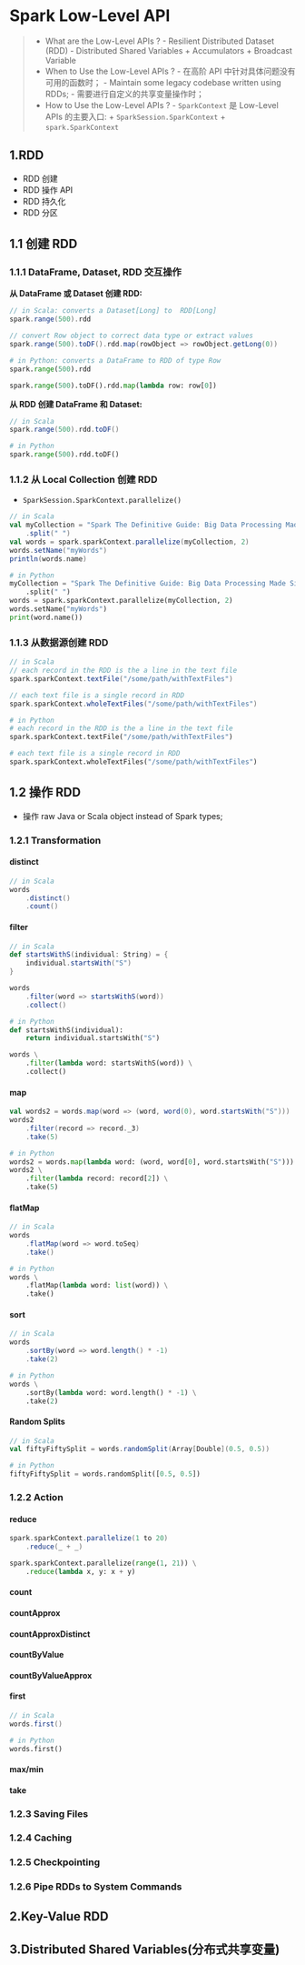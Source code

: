 
# Spark Low-Level API

> * What are the Low-Level APIs ?
	- Resilient Distributed Dataset (RDD)
	- Distributed Shared Variables
		+ Accumulators
		+ Broadcast Variable
> * When to Use the Low-Level APIs ?
	- 在高阶 API 中针对具体问题没有可用的函数时；
	- Maintain some legacy codebase written using RDDs;
	- 需要进行自定义的共享变量操作时；
> * How to Use the Low-Level APIs ?
	- `SparkContext` 是 Low-Level APIs 的主要入口:
		+ `SparkSession.SparkContext`
		+ `spark.SparkContext`

## 1.RDD

* RDD 创建
* RDD 操作 API
* RDD 持久化
* RDD 分区

## 1.1 创建 RDD

### 1.1.1 DataFrame, Dataset, RDD 交互操作

**从 DataFrame 或 Dataset 创建 RDD:**

```scala
// in Scala: converts a Dataset[Long] to  RDD[Long]
spark.range(500).rdd

// convert Row object to correct data type or extract values
spark.range(500).toDF().rdd.map(rowObject => rowObject.getLong(0))
```

```python
# in Python: converts a DataFrame to RDD of type Row
spark.range(500).rdd

spark.range(500).toDF().rdd.map(lambda row: row[0])
```

**从 RDD 创建 DataFrame 和 Dataset:**


```scala
// in Scala
spark.range(500).rdd.toDF()
```


```python
# in Python
spark.range(500).rdd.toDF()
```


### 1.1.2 从 Local Collection 创建 RDD

* `SparkSession.SparkContext.parallelize()`

```scala
// in Scala
val myCollection = "Spark The Definitive Guide: Big Data Processing Made Simple"
	.split(" ")
val words = spark.sparkContext.parallelize(myCollection, 2)
words.setName("myWords")
println(words.name)
```

```python
# in Python
myCollection = "Spark The Definitive Guide: Big Data Processing Made Simple" \
	.split(" ")
words = spark.sparkContext.parallelize(myCollection, 2)
words.setName("myWords")
print(word.name())
```

### 1.1.3 从数据源创建 RDD

```scala
// in Scala
// each record in the RDD is the a line in the text file
spark.sparkContext.textFile("/some/path/withTextFiles")

// each text file is a single record in RDD
spark.sparkContext.wholeTextFiles("/some/path/withTextFiles")
```

```python
# in Python
# each record in the RDD is the a line in the text file
spark.sparkContext.textFile("/some/path/withTextFiles")

# each text file is a single record in RDD
spark.sparkContext.wholeTextFiles("/some/path/withTextFiles")
```

## 1.2 操作 RDD

* 操作 raw Java or Scala object instead of Spark types;

### 1.2.1 Transformation

#### distinct 

```scala
// in Scala
words
	.distinct()
	.count()
```

#### filter

```scala
// in Scala
def startsWithS(individual: String) = {
	individual.startsWith("S")
}

words
	.filter(word => startsWithS(word))
	.collect()
```

```python
# in Python
def startsWithS(individual):
	return individual.startsWith("S")

words \
	.filter(lambda word: startsWithS(word)) \
	.collect()
```

#### map

```scala
val words2 = words.map(word => (word, word(0), word.startsWith("S")))
words2
	.filter(record => record._3)
	.take(5)
```

```python
# in Python
words2 = words.map(lambda word: (word, word[0], word.startsWith("S")))
words2 \
	.filter(lambda record: record[2]) \
	.take(5)
```

#### flatMap

```scala
// in Scala
words
	.flatMap(word => word.toSeq)
	.take()
```

```python
# in Python
words \
	.flatMap(lambda word: list(word)) \
	.take()
```

#### sort

```scala
// in Scala
words
	.sortBy(word => word.length() * -1)
	.take(2)
```

```python
# in Python
words \
	.sortBy(lambda word: word.length() * -1) \
	.take(2)
```

#### Random Splits

```scala
// in Scala
val fiftyFiftySplit = words.randomSplit(Array[Double](0.5, 0.5))
```

```python
# in Python 
fiftyFiftySplit = words.randomSplit([0.5, 0.5])
```


### 1.2.2 Action

#### reduce

```scala
spark.sparkContext.parallelize(1 to 20)
	.reduce(_ + _) 
```

```python
spark.sparkContext.parallelize(range(1, 21)) \
	.reduce(lambda x, y: x + y)
```

#### count


#### countApprox


#### countApproxDistinct

#### countByValue

#### countByValueApprox

#### first

```scala
// in Scala
words.first()
```

```python
# in Python
words.first()
```

#### max/min

#### take

### 1.2.3 Saving Files

### 1.2.4 Caching

### 1.2.5 Checkpointing

### 1.2.6 Pipe RDDs to System Commands



## 2.Key-Value RDD


## 3.Distributed Shared Variables(分布式共享变量)

